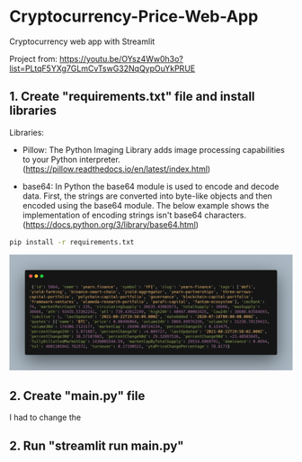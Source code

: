 # Cryptocurrency-Price-Web-App
 Cryptocurrency web app with Streamlit

 Project from: https://youtu.be/OYsz4Ww0h3o?list=PLtqF5YXg7GLmCvTswG32NqQypOuYkPRUE

## 1. Create "requirements.txt" file and install libraries

Libraries:

- Pillow: The Python Imaging Library adds image processing capabilities to your Python interpreter. (https://pillow.readthedocs.io/en/latest/index.html)

- base64: In Python the base64 module is used to encode and decode data. First, the strings are converted into byte-like objects and then encoded using the base64 module. The below example shows the implementation of encoding strings isn't base64 characters. (https://docs.python.org/3/library/base64.html)

 ```bash
 pip install -r requirements.txt
 ```

![](getJSON.png)

## 2. Create "main.py" file

I had to change the

## 2. Run "streamlit run main.py"
